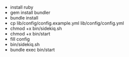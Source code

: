 - install ruby
- gem install bundler
- bundle install
- cp lib/config/config.example.yml lib/config/config.yml
- chmod +x bin/sidekiq.sh
- chmod +x bin/start
- fill config
- bin/sidekiq.sh
- bundle exec bin/start